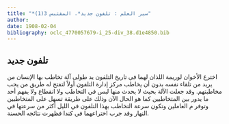 ```yaml
---
title: "*سير العلم : تلفون جديد*. المقتبس 3(1)"
author: 
date: 1908-02-04
bibliography: oclc_4770057679-i_25-div_38.d1e4850.bib
---
```




##  تلفون جديد 


 اخترع الأخوان لوريمة اللذان لهما في تاريخ التلفون يد طولى آلة تخاطب بها الإنسان من يريد من تلقاء نفسه بدون أن يخاطب مركز إدارة التلفون أولاً لتفتح له طريق من يحب مخاطبتهم. وقد جعلت الآلة بحيث لا يحدث منها لبس في التخاطب ولا انقطاع ولا يفهم  أحد  ما يدور بين المتخاطبين كما هو الحال الآن وذلك على طريقة تسهل على المتخاطبين وتوفر م العاملين وتكون سرعة التخاطب بهذا التلفون في الليل أكثر من سرعتها في النهار وقد جرب اختراعهما في كندا فظهرت نتائجه الحسنة. 
